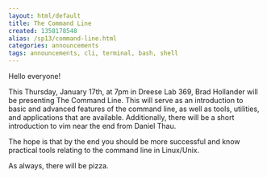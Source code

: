 ```yaml
---
layout: html/default
title: The Command Line
created: 1358178548
alias: /sp13/command-line.html
categories: announcements
tags: announcements, cli, terminal, bash, shell
---
```

Hello everyone!

This Thursday, January 17th, at 7pm in Dreese Lab 369, Brad Hollander will be presenting The Command Line. This will serve as an introduction to basic and advanced features of the command line, as well as tools, utilities, and applications that are available. Additionally, there will be a short introduction to vim near the end from Daniel Thau.

The hope is that by the end you should be more successful and know practical tools relating to the command line in Linux/Unix.

As always, there will be pizza.
